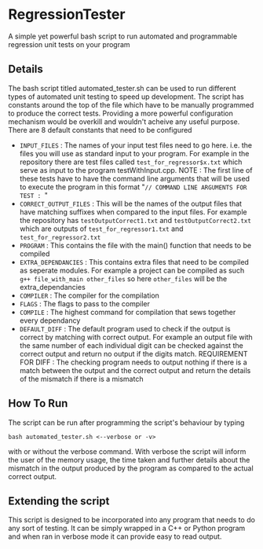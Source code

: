 # RegressionTester
A simple yet powerful bash script to run automated and programmable regression unit tests on your program

## Details
The bash script titled automated_tester.sh can be used to run different types of automated unit testing to speed up development. The script has constants around the top of the file which have to be manually programmed to produce the correct tests. Providing a more powerful configuration mechanism would be overkill and wouldn't acheive any useful purpose. There are 8 default constants that need to be configured

* `INPUT_FILES` : The names of your input test files need to go here. i.e. the files you will use as standard input to your program. For example in the repository there are test files called `test_for_regressor$x.txt` which serve as input to the program testWithInput.cpp. NOTE : The first line of these tests have to have the command line arguments that will be used to execute the program in this format "`// COMMAND LINE ARGUMENTS FOR TEST : `<the arguments here>"
* `CORRECT_OUTPUT_FILES` : This will be the names of the output files that have matching suffixes when compared to the input files. For example the repository has `testOutputCorrect1.txt` and `testOutputCorrect2.txt` which are outputs of `test_for_regressor1.txt` and `test_for_regressor2.txt`
* `PROGRAM` : This contains the file with the main() function that needs to be compiled
* `EXTRA_DEPENDANCIES` : This contains extra files that need to be compiled as seperate modules. For example a project can be compiled as such `g++ file_with_main other_files` so here `other_files` will be the extra_dependancies
* `COMPILER` : The compiler for the compilation
* `FLAGS` : The flags to pass to the compiler
* `COMPILE` : The highest command for compilation that sews together every dependancy
* `DEFAULT_DIFF` : The default program used to check if the output is correct by matching with correct output. For example an output file with the same number of each individual digit can be checked against the correct output and return no output if the digits match. REQUIREMENT FOR DIFF : The checking program needs to output nothing if there is a match between the output and the correct output and return the details of the mismatch if there is a mismatch

## How To Run
The script can be run after programming the script's behaviour by typing 

  `bash automated_tester.sh <--verbose or -v>` 
  
with or without the verbose command. With verbose the script will inform the user of the memory usage, the time taken and further details about the mismatch in the output produced by the program as compared to the actual correct output.
  
## Extending the script
This script is designed to be incorporated into any program that needs to do any sort of testing. It can be simply wrapped in a C++ or Python program and when ran in verbose mode it can provide easy to read output.
